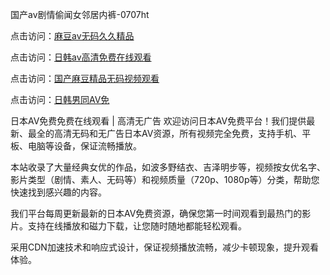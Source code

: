 
国产av剧情偷闻女邻居内裤-0707ht


点击访问：<a href="https://vassv.pages.dev/">麻豆av无码久久精品</a>

点击访问：<a href="https://cfad.pages.dev/">日韩av高清免费在线观看</a>

点击访问：<a href="https://gsd-agv.pages.dev/">国产麻豆精品无码视频观看</a>

点击访问：<a href="https://gda-c7m.pages.dev/">日韩男同AV免</a>


日本AV免费免费在线观看 | 高清无广告
欢迎访问日本AV免费平台！我们提供最新、最全的高清无码和无广告日本AV资源，所有视频完全免费，支持手机、平板、电脑等设备，保证流畅播放。

本站收录了大量经典女优的作品，如波多野结衣、吉泽明步等，视频按女优名字、影片类型（剧情、素人、无码等）和视频质量（720p、1080p等）分类，帮助您快速找到感兴趣的内容。

我们平台每周更新最新的日本AV免费资源，确保您第一时间观看到最热门的影片。支持在线播放和磁力下载，让您随时随地都能轻松观看。

采用CDN加速技术和响应式设计，保证视频播放流畅，减少卡顿现象，提升观看体验。



<span style="display:none;">[Canonical link](https://github.com/tromvia20250707/tromvia3 ）</span>
